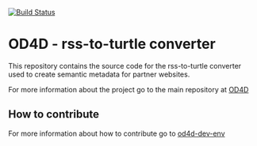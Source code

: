 [![Build Status](https://snap-ci.com/W3CBrasil/od4d-rss-to-turtle/branch/master/build_image)](https://snap-ci.com/W3CBrasil/od4d-rss-to-turtle/branch/master)

# OD4D - rss-to-turtle converter

This repository contains the source code for the rss-to-turtle converter used to create semantic metadata for partner websites.

For more information about the project go to the main repository at [OD4D](https://github.com/W3CBrasil/OD4D)

## How to contribute

For more information about how to contribute go to [od4d-dev-env](https://github.com/W3CBrasil/od4d-dev-env)
